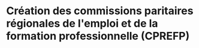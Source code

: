# Création des commissions paritaires régionales de l'emploi et de la formation professionnelle (CPREFP)

